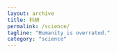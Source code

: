 ```yaml
---
layout: archive
title: 科研
permalink: /science/
tagline: "Humanity is overrated."
category: "science"
---
```


